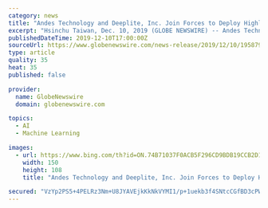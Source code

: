 ```yaml
---
category: news
title: "Andes Technology and Deeplite, Inc. Join Forces to Deploy Highly Compact Deep Learning Models into Daily Life"
excerpt: "Hsinchu Taiwan, Dec. 10, 2019 (GLOBE NEWSWIRE) -- Andes Technology, a leading Asia-based supplier of high-performance low-power compact 32/64-bit RISC-V CPU cores and a founding Platinum member of the RISC-V Foundation, and Montreal based AI startup Deeplite, Inc., the creators of Lightweight Intelligence™ making deep learning AI models ..."
publishedDateTime: 2019-12-10T17:00:00Z
sourceUrl: https://www.globenewswire.com/news-release/2019/12/10/1958796/0/en/Andes-Technology-and-Deeplite-Inc-Join-Forces-to-Deploy-Highly-Compact-Deep-Learning-Models-into-Daily-Life.html
type: article
quality: 35
heat: 35
published: false

provider:
  name: GlobeNewswire
  domain: globenewswire.com

topics:
  - AI
  - Machine Learning

images:
  - url: https://www.bing.com/th?id=ON.74B71037F0ACB5F296CD9BDB19CCB2D1
    width: 150
    height: 108
    title: "Andes Technology and Deeplite, Inc. Join Forces to Deploy Highly Compact Deep Learning Models into Daily Life"

secured: "VzYp2PS5+4PELRz3Nm+U8JYAVEjkKkNkVYMI1/p+1uekb3f4SNtcCGfBD3cPWlAsFKT3VKmg12vRLV4roTGBM/zGajoG4euUxZTUA4EOG+jn6o2HoFCYqelPOcO0SJIR/4qkwWRORgr2RvOXq57mE6Vnj1+W+66BL1bw4lGn3Ylg6WaaIKf0xEMFlWCfDmtmrZI1qQKxSiqrWuvXa5mByYwy3T+OWEe/AbFd4v0ebBko+vQ6c8SdocXj2NBVUVDdsQ14l8rrd2YrRHBCOlzojQ==;KnedOEsx747/ULpk8scPpQ=="
---
```



